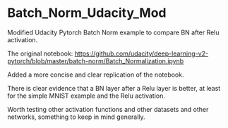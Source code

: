 # Batch_Norm_Udacity_Mod
Modified Udacity Pytorch Batch Norm example to compare BN after Relu activation.

The original notebook:
https://github.com/udacity/deep-learning-v2-pytorch/blob/master/batch-norm/Batch_Normalization.ipynb

Added a more concise and clear replication of the notebook.

There is clear evidence that a BN layer after a Relu layer is better, at least for the simple MNIST example and the Relu activation.

Worth testing other activation functions and other datasets and other networks, something to keep in mind generally. 

